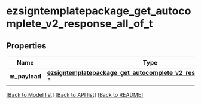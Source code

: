 # ezsigntemplatepackage_get_autocomplete_v2_response_all_of_t

## Properties
Name | Type | Description | Notes
------------ | ------------- | ------------- | -------------
**m_payload** | [**ezsigntemplatepackage_get_autocomplete_v2_response_m_payload_t**](ezsigntemplatepackage_get_autocomplete_v2_response_m_payload.md) \* |  | 

[[Back to Model list]](../README.md#documentation-for-models) [[Back to API list]](../README.md#documentation-for-api-endpoints) [[Back to README]](../README.md)


